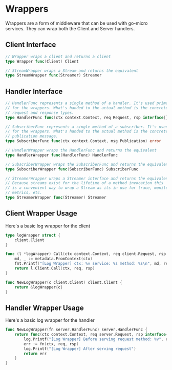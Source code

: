 # Wrappers

Wrappers are a form of middleware that can be used with go-micro services. They can wrap both 
the Client and Server handlers.

## Client Interface

```go
// Wrapper wraps a client and returns a client
type Wrapper func(Client) Client

// StreamWrapper wraps a Stream and returns the equivalent
type StreamWrapper func(Streamer) Streamer
```

## Handler Interface

```go
// HandlerFunc represents a single method of a handler. It's used primarily
// for the wrappers. What's handed to the actual method is the concrete
// request and response types.
type HandlerFunc func(ctx context.Context, req Request, rsp interface{}) error

// SubscriberFunc represents a single method of a subscriber. It's used primarily
// for the wrappers. What's handed to the actual method is the concrete
// publication message.
type SubscriberFunc func(ctx context.Context, msg Publication) error

// HandlerWrapper wraps the HandlerFunc and returns the equivalent
type HandlerWrapper func(HandlerFunc) HandlerFunc

// SubscriberWrapper wraps the SubscriberFunc and returns the equivalent
type SubscriberWrapper func(SubscriberFunc) SubscriberFunc

// StreamerWrapper wraps a Streamer interface and returns the equivalent.
// Because streams exist for the lifetime of a method invocation this
// is a convenient way to wrap a Stream as its in use for trace, monitoring,
// metrics, etc.
type StreamerWrapper func(Streamer) Streamer
```

## Client Wrapper Usage

Here's a basic log wrapper for the client

```go
type logWrapper struct {
	client.Client
}

func (l *logWrapper) Call(ctx context.Context, req client.Request, rsp interface{}, opts ...client.CallOption) error {
	md, _ := metadata.FromContext(ctx)
	fmt.Printf("[Log Wrapper] ctx: %v service: %s method: %s\n", md, req.Service(), req.Endpoint())
	return l.Client.Call(ctx, req, rsp)
}

func NewLogWrapper(c client.Client) client.Client {
	return &logWrapper{c}
}
```


## Handler Wrapper Usage

Here's a basic log wrapper for the handler

```go
func NewLogWrapper(fn server.HandlerFunc) server.HandlerFunc {
	return func(ctx context.Context, req server.Request, rsp interface{}) error {
		log.Printf("[Log Wrapper] Before serving request method: %v", req.Endpoint())
		err := fn(ctx, req, rsp)
		log.Printf("[Log Wrapper] After serving request")
		return err
	}
}
```
